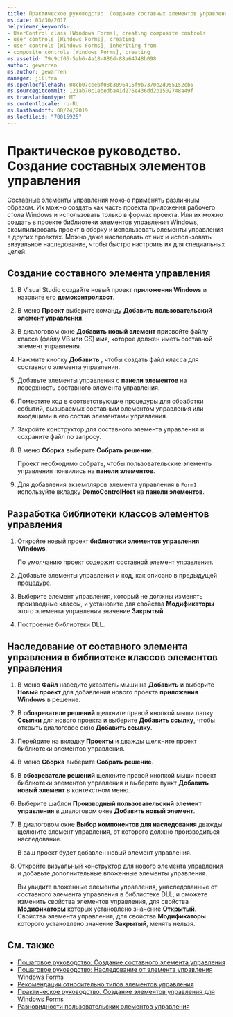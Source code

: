 ```yaml
---
title: Практическое руководство. Создание составных элементов управления
ms.date: 03/30/2017
helpviewer_keywords:
- UserControl class [Windows Forms], creating composite controls
- user controls [Windows Forms], creating
- user controls [Windows Forms], inheriting from
- composite controls [Windows Forms], creating
ms.assetid: 79c9cf05-5ab6-4a18-886d-88a64748b098
author: gewarren
ms.author: gewarren
manager: jillfra
ms.openlocfilehash: 08cb07ceebf08b3096415f9b7370e2d955152cb6
ms.sourcegitcommit: 121ab70c1ebedba41d276e436dd2b1502748a49f
ms.translationtype: MT
ms.contentlocale: ru-RU
ms.lasthandoff: 08/24/2019
ms.locfileid: "70015925"
---
```

# <a name="how-to-author-composite-controls"></a>Практическое руководство. Создание составных элементов управления

Составные элементы управления можно применять различным образом. Их можно создать как часть проекта приложения рабочего стола Windows и использовать только в формах проекта. Или их можно создать в проекте библиотеки элементов управления Windows, скомпилировать проект в сборку и использовать элементы управления в других проектах. Можно даже наследовать от них и использовать визуальное наследование, чтобы быстро настроить их для специальных целей.

## <a name="to-author-a-composite-control"></a>Создание составного элемента управления

1. В Visual Studio создайте новый проект **приложения Windows** и назовите его **демоконтролхост**.

2. В меню **Проект** выберите команду **Добавить пользовательский элемент управления**.

3. В диалоговом окне **Добавить новый элемент** присвойте файлу класса (файлу VB или CS) имя, которое должен иметь составной элемент управления.

4. Нажмите кнопку **Добавить** , чтобы создать файл класса для составного элемента управления.

5. Добавьте элементы управления с **панели элементов** на поверхность составного элемента управления.

6. Поместите код в соответствующие процедуры для обработки событий, вызываемых составным элементом управления или входящими в его состав элементами управления.

7. Закройте конструктор для составного элемента управления и сохраните файл по запросу.

8. В меню **Сборка** выберите **Собрать решение**.

     Проект необходимо собрать, чтобы пользовательские элементы управления появились на **панели элементов**.

9. Для добавления экземпляров элемента управления в `Form1` используйте вкладку **DemoControlHost** на **панели элементов**.

## <a name="to-author-a-control-class-library"></a>Разработка библиотеки классов элементов управления

1. Откройте новый проект **библиотеки элементов управления Windows**.

     По умолчанию проект содержит составной элемент управления.

2. Добавьте элементы управления и код, как описано в предыдущей процедуре.

3. Выберите элемент управления, который не должны изменять производные классы, и установите для свойства **Модификаторы** этого элемента управления значение **Закрытый**.

4. Построение библиотеки DLL.

## <a name="to-inherit-from-a-composite-control-in-a-control-class-library"></a>Наследование от составного элемента управления в библиотеке классов элементов управления

1. В меню **Файл** наведите указатель мыши на **Добавить** и выберите **Новый проект** для добавления нового проекта **приложения Windows** в решение.

2. В **обозревателе решений** щелкните правой кнопкой мыши папку **Ссылки** для нового проекта и выберите **Добавить ссылку**, чтобы открыть диалоговое окно **Добавить ссылку**.

3. Перейдите на вкладку **Проекты** и дважды щелкните проект библиотеки элементов управления.

4. В меню **Сборка** выберите **Собрать решение**.

5. В **обозревателе решений** щелкните правой кнопкой мыши проект библиотеки элементов управления и выберите пункт **Добавить новый элемент** в контекстном меню.

6. Выберите шаблон **Производный пользовательский элемент управления** в диалоговом окне **Добавить новый элемент**.

7. В диалоговом окне **Выбор компонентов для наследования** дважды щелкните элемент управления, от которого должно производиться наследование.

     В ваш проект будет добавлен новый элемент управления.

8. Откройте визуальный конструктор для нового элемента управления и добавьте дополнительные вложенные элементы управления.

     Вы увидите вложенные элементы управления, унаследованные от составного элемента управления в библиотеке DLL, и сможете изменить свойства элементов управления, для свойства **Модификаторы** которых установлено значение **Открытый**. Свойства элемента управления, для свойства **Модификаторы** которого установлено значение **Закрытый**, менять нельзя.

## <a name="see-also"></a>См. также

- [Пошаговое руководство: Создание составного элемента управления](walkthrough-authoring-a-composite-control-with-visual-csharp.md)
- [Пошаговое руководство: Наследование от элемента управления Windows Forms](walkthrough-inheriting-from-a-windows-forms-control-with-visual-csharp.md)
- [Рекомендации относительно типов элементов управления](control-type-recommendations.md)
- [Практическое руководство. Создание элементов управления для Windows Forms](how-to-author-controls-for-windows-forms.md)
- [Разновидности пользовательских элементов управления](varieties-of-custom-controls.md)
